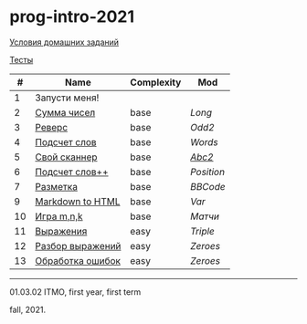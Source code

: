 # prog-intro-2021
 
[Условия домашних заданий](https://www.kgeorgiy.info/courses/prog-intro/homeworks.html)

[Тесты](https://github.com/maladetska/prog-intro-2021/tree/main/tests)


#|Name|Сomplexity|Mod
---|---|---|---
1|Запусти меня!||
2|[Сумма чисел]()|base|*Long*
3|[Реверс]()|base|*Odd2*
4|[Подсчет слов]()|base|*Words*
5|[Свой сканнер](https://github.com/maladetska/prog-intro-2021/blob/main/java-solutions/ReverseAbc2/myscanner/MyScanner.java)|base|*[Abc2](https://github.com/maladetska/prog-intro-2021/blob/main/java-solutions/ReverseAbc2/ReverseAbc2.java)*
6|[Подсчет слов++]()|base|*Position*
7|[Разметка]()|base|*BBCode*
9|[Markdown to HTML]()|base|*Var*
10|[Игра m,n,k]()|base|*Матчи*
11|[Выражения]()|easy|*Triple*
12|[Разбор выражений]()|easy|*Zeroes*
13|[Обработка ошибок](])|easy|*Zeroes*

------
01.03.02 ITMO, first year, first term

fall, 2021.
